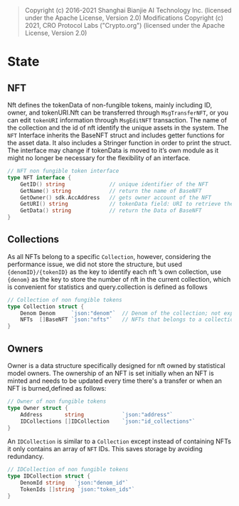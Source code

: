 > Copyright (c) 2016-2021 Shanghai Bianjie AI Technology Inc. (licensed under the Apache License, Version 2.0)
> Modifications Copyright (c) 2021, CRO Protocol Labs ("Crypto.org") (licensed under the Apache License, Version 2.0)

# State

## NFT

Nft defines the tokenData of non-fungible tokens, mainly including ID, owner, and tokenURI.Nft can be transferred through `MsgTransferNFT`, or you can edit `tokenURI` information through `MsgEditNFT` transaction. The name of the collection and the id of nft identify the unique assets in the system. The `NFT` Interface inherits the BaseNFT struct and includes getter functions for the asset data. It also includes a Stringer function in order to print the struct. The interface may change if tokenData is moved to it’s own module as it might no longer be necessary for the flexibility of an interface.

```go
// NFT non fungible token interface
type NFT interface {
    GetID() string              // unique identifier of the NFT
    GetName() string            // return the name of BaseNFT
    GetOwner() sdk.AccAddress   // gets owner account of the NFT
    GetURI() string             // tokenData field: URI to retrieve the of chain tokenData of the NFT
    GetData() string            // return the Data of BaseNFT
}
```

## Collections

As all NFTs belong to a specific `Collection`, however, considering the performance issue, we did not store the structure, but used `{denomID}/{tokenID}` as the key to identify each nft ’s own collection, use `{denom}` as the key to store the number of nft in the current collection, which is convenient for statistics and query.collection is defined as follows

```go
// Collection of non fungible tokens
type Collection struct {
    Denom Denom     `json:"denom"`  // Denom of the collection; not exported to clients
    NFTs  []BaseNFT `json:"nfts"`   // NFTs that belongs to a collection
}
```

## Owners

Owner is a data structure specifically designed for nft owned by statistical model owners. The ownership of an NFT is set initially when an NFT is minted and needs to be updated every time there's a transfer or when an NFT is burned,defined as follows:

```go
// Owner of non fungible tokens
type Owner struct {
    Address       string            `json:"address"`
    IDCollections []IDCollection    `json:"id_collections"`
}
```

An `IDCollection` is similar to a `Collection` except instead of containing NFTs it only contains an array of `NFT` IDs. This saves storage by avoiding redundancy.

```go
// IDCollection of non fungible tokens
type IDCollection struct {
    DenomId string   `json:"denom_id"`
    TokenIds []string `json:"token_ids"`
}

```
